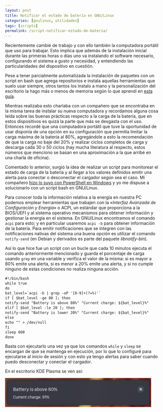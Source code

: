 ```yaml
---
layout: post
title: Notificar el estado de batería en GNU/Linux
categories: [gnulinux, utilidades]
tags: [scripts]
permalink: /script-notificar-estado-de-bateria/
---
```


Recientemente cambié de trabajo y con ello  también la computadora portátil que uso para trabajar. Esto implica que  además de la instalación inicial durante las primeras horas o días uno  va instalando el software necesario, configurando el sistema a gusto y  necesidad, y entendiendo las particularidades del dispositivo en  cuestión.

Pese a tener parcialmente automatizada la instalación de  paquetes con un script en bash que agrega repositorios e instala  aquellas herramientas que suelo usar siempre, otros tantos los instalo a  mano y la personalización del escritorio la hago más o menos de memoria  según lo que aprendí en [esta guía](https://www.youtube.com/watch?v=WeQIITDo-M4).

Mientras  realizaba esto charlaba con un compañero que se encontraba en la misma  tarea de instalar su nueva computadora y recordamos alguna cosa leída  sobre las buenas prácticas respecto a la carga de la batería, que en  estos dispositivos es quizá la parte que más se desgasta con el  uso. Entonces recordé que una computadora portátil que tuve la  oportunidad de usar disponía de una opción en su configuración que  permitía limitar la carga máxima de la batería al 80%, agregándole a  esto la recomendación de que la carga no baje del 20% y realizar ciclos  completos de carga y descarga cada 30 o 50 ciclos (hay mucha literatura  al respecto, estos números que menciono se basan en una aproximación a  la que arribé en una charla de oficina).

Comentado lo anterior,  surgió la idea de realizar un script para monitorear el estado de carga  de la batería y al llegar a los valores definidos emitir una alerta para  conectar o desconectar el cargador según sea el caso. Mi compañero [hizo lo suyo con PowerShell en Windows](http://blog.victorsilva.com.uy/script-para-comprobar-la-bateria/) y yo me dispuse a solucionarlo con un script bash en GNU/Linux.

Para conocer toda la información relativa a la energía en nuestra PC podemos emplear herramientas que trabajen con la «*Interfaz Avanzada* *de Configuración y Energía*»  o ACPI, un estándar que proporciona a la BIOS/UEFI y al sistema  operativo mecanismos para obtener información y gestionar la energía en  el sistema. En GNU/Linux encontramos el comando `acpi` para esto; y en particular usaremos `acpi -b`  para obtener información de la batería. Para emitir notificaciones que  se integren con las notificaciones nativas del sistema una buena opción  es utilizar el comando `notify-send` (en Debian y derivados es parte del paquete *libnotify-bin*).

Así  lo que hice fue un script con un bucle que cada 10 minutos ejecuta el  comando anteriormente mencionado y guarda el porcentaje de carga usando `grep`  en una variable y verifica el valor de la misma: si es mayor a 80%  emite una alerta, si es menor a 20% emite una alerta, y si no cumple  ninguno de estas condiciones no realiza ninguna acción.

```
#!/bin/bash
while true
do
bat_level=`acpi -b | grep -oP '[0-9]+(?=%)'`
if [ $bat_level -ge 80 ]; then
notify-send "Battery is above 80%" "Current charge: ${bat_level}%"
elif [ $bat_level -le 20 ]; then
notify-send "Battery is lower 20%" "Current charge: ${bat_level}%"
else
echo "" > /dev/null
fi
sleep 600
done
```

Basta con ejecutarlo una vez ya que los comandos `while` y `sleep`  se encargan de que se mantenga en ejecución, por lo que lo configuré  para ejecutarse al inicio de sesión y con esto ya tengo alertas para  saber cuando puedo desconectar y conectar el cargador.

En el escritorio KDE Plasma se ven así: 

![Notificación del estado de la batería](assets/battery_notify.png)
